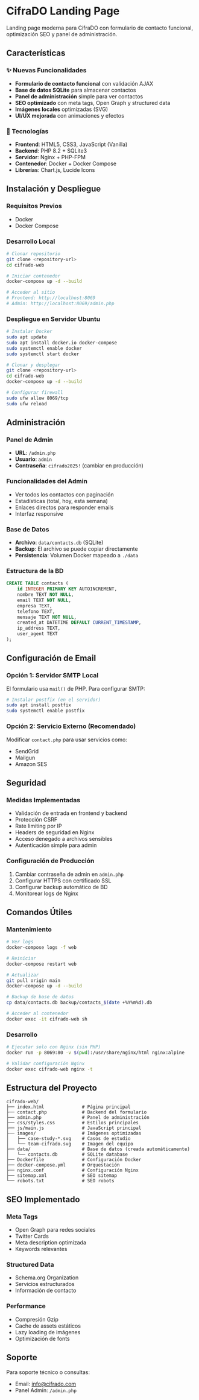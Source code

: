 # CifraDO Landing Page

Landing page moderna para CifraDO con formulario de contacto funcional, optimización SEO y panel de administración.

## Características

### ✨ Nuevas Funcionalidades
- **Formulario de contacto funcional** con validación AJAX
- **Base de datos SQLite** para almacenar contactos
- **Panel de administración** simple para ver contactos
- **SEO optimizado** con meta tags, Open Graph y structured data
- **Imágenes locales** optimizadas (SVG)
- **UI/UX mejorada** con animaciones y efectos

### 🔧 Tecnologías
- **Frontend**: HTML5, CSS3, JavaScript (Vanilla)
- **Backend**: PHP 8.2 + SQLite3
- **Servidor**: Nginx + PHP-FPM
- **Contenedor**: Docker + Docker Compose
- **Librerías**: Chart.js, Lucide Icons

## Instalación y Despliegue

### Requisitos Previos
- Docker
- Docker Compose

### Desarrollo Local
```bash
# Clonar repositorio
git clone <repository-url>
cd cifrado-web

# Iniciar contenedor
docker-compose up -d --build

# Acceder al sitio
# Frontend: http://localhost:8069
# Admin: http://localhost:8069/admin.php
```

### Despliegue en Servidor Ubuntu
```bash
# Instalar Docker
sudo apt update
sudo apt install docker.io docker-compose
sudo systemctl enable docker
sudo systemctl start docker

# Clonar y desplegar
git clone <repository-url>
cd cifrado-web
docker-compose up -d --build

# Configurar firewall
sudo ufw allow 8069/tcp
sudo ufw reload
```

## Administración

### Panel de Admin
- **URL**: `/admin.php`
- **Usuario**: `admin`
- **Contraseña**: `cifrado2025!` (cambiar en producción)

### Funcionalidades del Admin
- Ver todos los contactos con paginación
- Estadísticas (total, hoy, esta semana)
- Enlaces directos para responder emails
- Interfaz responsive

### Base de Datos
- **Archivo**: `data/contacts.db` (SQLite)
- **Backup**: El archivo se puede copiar directamente
- **Persistencia**: Volumen Docker mapeado a `./data`

### Estructura de la BD
```sql
CREATE TABLE contacts (
    id INTEGER PRIMARY KEY AUTOINCREMENT,
    nombre TEXT NOT NULL,
    email TEXT NOT NULL,
    empresa TEXT,
    telefono TEXT,
    mensaje TEXT NOT NULL,
    created_at DATETIME DEFAULT CURRENT_TIMESTAMP,
    ip_address TEXT,
    user_agent TEXT
);
```

## Configuración de Email

### Opción 1: Servidor SMTP Local
El formulario usa `mail()` de PHP. Para configurar SMTP:

```bash
# Instalar postfix (en el servidor)
sudo apt install postfix
sudo systemctl enable postfix
```

### Opción 2: Servicio Externo (Recomendado)
Modificar `contact.php` para usar servicios como:
- SendGrid
- Mailgun  
- Amazon SES

## Seguridad

### Medidas Implementadas
- Validación de entrada en frontend y backend
- Protección CSRF
- Rate limiting por IP
- Headers de seguridad en Nginx
- Acceso denegado a archivos sensibles
- Autenticación simple para admin

### Configuración de Producción
1. Cambiar contraseña de admin en `admin.php`
2. Configurar HTTPS con certificado SSL
3. Configurar backup automático de BD
4. Monitorear logs de Nginx

## Comandos Útiles

### Mantenimiento
```bash
# Ver logs
docker-compose logs -f web

# Reiniciar
docker-compose restart web

# Actualizar
git pull origin main
docker-compose up -d --build

# Backup de base de datos
cp data/contacts.db backup/contacts_$(date +%Y%m%d).db

# Acceder al contenedor
docker exec -it cifrado-web sh
```

### Desarrollo
```bash
# Ejecutar solo con Nginx (sin PHP)
docker run -p 8069:80 -v $(pwd):/usr/share/nginx/html nginx:alpine

# Validar configuración Nginx
docker exec cifrado-web nginx -t
```

## Estructura del Proyecto

```
cifrado-web/
├── index.html              # Página principal
├── contact.php             # Backend del formulario
├── admin.php               # Panel de administración
├── css/styles.css          # Estilos principales
├── js/main.js              # JavaScript principal
├── images/                 # Imágenes optimizadas
│   ├── case-study-*.svg    # Casos de estudio
│   └── team-cifrado.svg    # Imagen del equipo
├── data/                   # Base de datos (creada automáticamente)
│   └── contacts.db         # SQLite database
├── Dockerfile              # Configuración Docker
├── docker-compose.yml      # Orquestación
├── nginx.conf              # Configuración Nginx
├── sitemap.xml             # SEO sitemap
└── robots.txt              # SEO robots
```

## SEO Implementado

### Meta Tags
- Open Graph para redes sociales
- Twitter Cards
- Meta description optimizada
- Keywords relevantes

### Structured Data
- Schema.org Organization
- Servicios estructurados
- Información de contacto

### Performance
- Compresión Gzip
- Cache de assets estáticos
- Lazy loading de imágenes
- Optimización de fonts

## Soporte

Para soporte técnico o consultas:
- Email: info@cifrado.com
- Panel Admin: `/admin.php`
